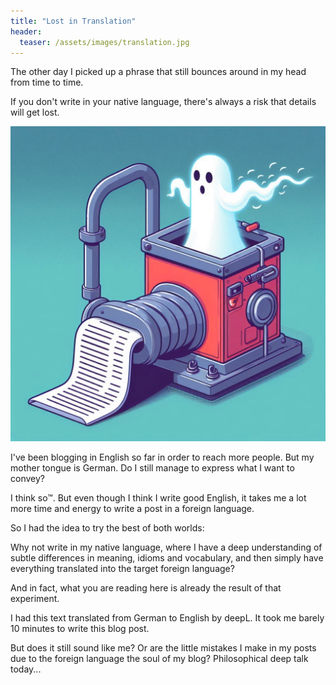 ```yaml
---
title: "Lost in Translation"
header:
  teaser: /assets/images/translation.jpg
---
```


The other day I picked up a phrase that still bounces around in my head from time to time. 

If you don't write in your native language, there's always a risk that details will get lost.

![translation](/assets/images/translation.jpg)

I've been blogging in English so far in order to reach more people. But my mother tongue is German. Do I still manage to express what I want to convey?

I think so™. But even though I think I write good English, it takes me a lot more time and energy to write a post in a foreign language.

So I had the idea to try the best of both worlds: 

Why not write in my native language, where I have a deep understanding of subtle differences in meaning, idioms and vocabulary, and then simply have everything translated into the target foreign language? 

And in fact, what you are reading here is already the result of that experiment. 

I had this text translated from German to English by deepL. It took me barely 10 minutes to write this blog post.

But does it still sound like me? Or are the little mistakes I make in my posts due to the foreign language the soul of my blog? Philosophical deep talk today...